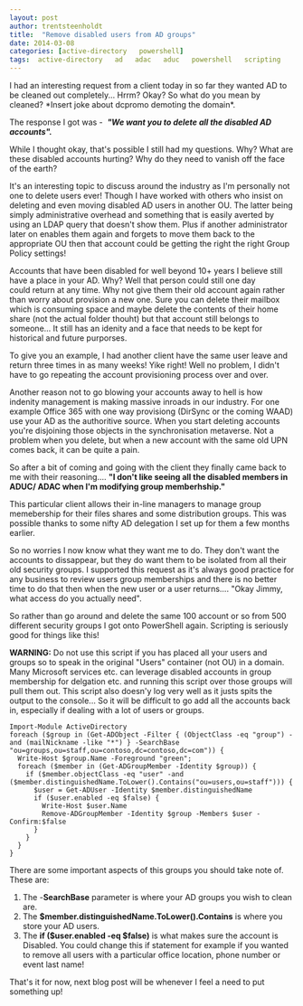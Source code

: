 ```yaml
---
layout: post
author: trentsteenholdt
title:  "Remove disabled users from AD groups"
date: 2014-03-08
categories: [active-directory   powershell]
tags:  active-directory   ad   adac   aduc   powershell   scripting
---
```


I had an interesting request from a client today in so far they wanted AD to be cleaned out completely... Hrrm? Okay? So what do you mean by cleaned? \*Insert joke about dcpromo demoting the domain\*.

The response I got was -  _**"We want you to delete all the disabled AD accounts".**_

While I thought okay, that's possible I still had my questions. Why? What are these disabled accounts hurting? Why do they need to vanish off the face of the earth?

It's an interesting topic to discuss around the industry as I'm personally not one to delete users ever! Though I have worked with others who insist on deleting and even moving disabled AD users in another OU. The latter being simply administrative overhead and something that is easily averted by using an LDAP query that doesn't show them. Plus if another administrator later on enables them again and forgets to move them back to the appropriate OU then that account could be getting the right the right Group Policy settings!

Accounts that have been disabled for well beyond 10+ years I believe still have a place in your AD. Why? Well that person could still one day could return at any time. Why not give them their old account again rather than worry about provision a new one. Sure you can delete their mailbox which is consuming space and maybe delete the contents of their home share (not the actual folder thouht) but that account still belongs to someone... It still has an idenity and a face that needs to be kept for historical and future purporses.

To give you an example, I had another client have the same user leave and return three times in as many weeks! Yike right! Well no problem, I didn't have to go repeating the account provisioning process over and over.

Another reason not to go blowing your accounts away to hell is how indenity management is making massive inroads in our industry. For one example Office 365 with one way provisiong (DirSync or the coming WAAD) use your AD as the authoritive source. When you start deleting accounts you're disjoining those objects in the synchronisation metaverse. Not a problem when you delete, but when a new account with the same old UPN comes back, it can be quite a pain.

So after a bit of coming and going with the client they finally came back to me with their reasoning.... **"I don't like seeing all the disabled members in ADUC/ ADAC when I'm modifying group memberhship."**

This particular client allows their in-line managers to manage group memebership for their files shares and some distribution groups. This was possible thanks to some nifty AD delegation I set up for them a few months earlier.

So no worries I now know what they want me to do. They don't want the accounts to dissappear, but they do want them to be isolated from all their old security groups. I supported this request as it's always good practice for any business to review users group memberships and there is no better time to do that then when the new user or a user returns.... "Okay Jimmy, what access do you actually need".

So rather than go around and delete the same 100 account or so from 500 different security groups I got onto PowerShell again. Scripting is seriously good for things like this!

**WARNING:** Do not use this script if you has placed all your users and groups so to speak in the original "Users" container (not OU) in a domain. Many Microsoft services etc. can leverage disabled accounts in group membership for delgation etc. and running this script over those groups will pull them out. This script also doesn'y log very well as it justs spits the output to the console... So it will be difficult to go add all the accounts back in, especially if dealing with a lot of users or groups.

```
Import-Module ActiveDirectory
foreach ($group in (Get-ADObject -Filter { (ObjectClass -eq "group") -and (mailNickname -like "*") } -SearchBase "ou=groups,ou=staff,ou=contoso,dc=contoso,dc=com")) {
  Write-Host $group.Name -Foreground "green";
  foreach ($member in (Get-ADGroupMember -Identity $group)) {
    if ($member.objectClass -eq "user" -and ($member.distinguishedName.ToLower().Contains("ou=users,ou=staff"))) {
      $user = Get-ADUser -Identity $member.distinguishedName
      if ($user.enabled -eq $false) {
        Write-Host $user.Name
        Remove-ADGroupMember -Identity $group -Members $user -Confirm:$false
      }
    }
  }
}

```

There are some important aspects of this groups you should take note of. These are:

1. The -**SearchBase** parameter is where your AD groups you wish to clean are.
2. The **$member.distinguishedName.ToLower().Contains** is where you store your AD users.
3. The **if ($user.enabled -eq $false)** is what makes sure the account is Disabled. You could change this if statement for example if you wanted to remove all users with a particular office location, phone number or event last name!

That's it for now, next blog post will be whenever I feel a need to put something up!
